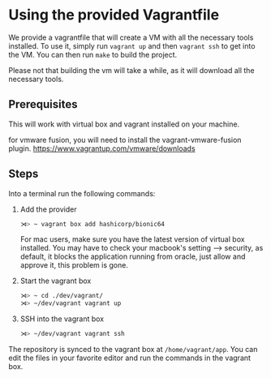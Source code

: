 # Using the provided Vagrantfile

We provide a vagrantfile that will create a VM with all the necessary tools installed.
To use it, simply run `vagrant up` and then `vagrant ssh` to get into the VM.
You can then run `make` to build the project.

Please not that building the vm will take a while, as it will download all the necessary tools.

## Prerequisites

This will work with virtual box and vagrant installed on your machine.

for vmware fusion, you will need to install the vagrant-vmware-fusion plugin.
<https://www.vagrantup.com/vmware/downloads>

## Steps

Into a terminal run the following commands:

1. Add the provider

    ```sh
    ⋊> ~ vagrant box add hashicorp/bionic64
    ```

    For mac users, make sure you have the latest version of virtual box installed.
    You may have to check your macbook's setting --> security, as default, it blocks the application
    running from oracle, just allow and approve it, this problem is gone.

2. Start the vagrant box

    ```sh
    ⋊> ~ cd ./dev/vagrant/
    ⋊> ~/dev/vagrant vagrant up
    ```

3. SSH into the vagrant box

    ```sh
    ⋊> ~/dev/vagrant vagrant ssh
    ```

The repository is synced to the vagrant box at `/home/vagrant/app`. You can edit
the files in your favorite editor and run the commands in the vagrant box.
